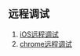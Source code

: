 ## 远程调试 
1. [iOS远程调试](http://stackoverflow.com/questions/11262236/ios-remote-debugging)
1. [chrome远程调试](http://www.sitepoint.com/introducing-chrome-devtools-mobile/)
